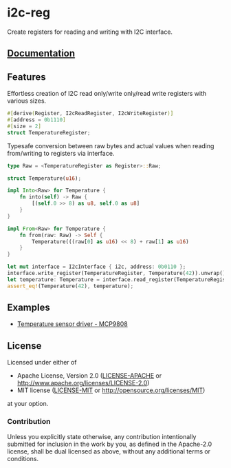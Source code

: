 # i2c-reg
Create registers for reading and writing with I2C interface.

## [Documentation](https://docs.rs/i2c-reg)

## Features

Effortless creation of I2C read only/write only/read write registers with various sizes.

```rust
#[derive(Register, I2cReadRegister, I2cWriteRegister)]
#[address = 0b1110]
#[size = 2]
struct TemperatureRegister;
```

Typesafe conversion between raw bytes and actual values when reading from/writing to registers via interface.

```rust
type Raw = <TemperatureRegister as Register>::Raw;

struct Temperature(u16);

impl Into<Raw> for Temperature {
    fn into(self) -> Raw {
        [(self.0 >> 8) as u8, self.0 as u8]
    }
}

impl From<Raw> for Temperature {
    fn from(raw: Raw) -> Self {
        Temperature(((raw[0] as u16) << 8) + raw[1] as u16)
    }
}

let mut interface = I2cInterface { i2c, address: 0b0110 };
interface.write_register(TemperatureRegister, Temperature(42)).unwrap();
let temperature: Temperature = interface.read_register(TemperatureRegister).unwrap();
assert_eq!(Temperature(42), temperature);
```
## Examples

* [Temperature sensor driver - MCP9808](https://github.com/lukwol/mcp9808)

## License

Licensed under either of

- Apache License, Version 2.0 ([LICENSE-APACHE](LICENSE-APACHE) or
  http://www.apache.org/licenses/LICENSE-2.0)
- MIT license ([LICENSE-MIT](LICENSE-MIT) or http://opensource.org/licenses/MIT)

at your option.

### Contribution

Unless you explicitly state otherwise, any contribution intentionally submitted
for inclusion in the work by you, as defined in the Apache-2.0 license, shall be
dual licensed as above, without any additional terms or conditions.
